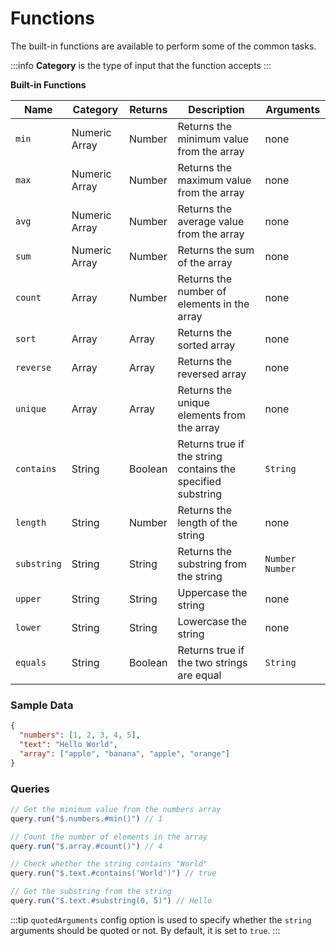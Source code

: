 # Functions

The built-in functions are available to perform some of the common tasks.

:::info
**Category** is the type of input that the function accepts
:::

**Built-in Functions**

| Name       | Category          | Returns   | Description        | Arguments |
| ---------- | ----------------- | --------- | ------------------ | --------- |
| `min`        | Numeric Array     | Number   | Returns the minimum value from the array | none |
| `max`        | Numeric Array     | Number   | Returns the maximum value from the array | none |
| `avg`        | Numeric Array     | Number   | Returns the average value from the array | none |
| `sum`        | Numeric Array     | Number   | Returns the sum of the array | none |
| `count`      | Array             | Number   | Returns the number of elements in the array | none |
| `sort`       | Array             | Array             | Returns the sorted array | none |
| `reverse`    | Array             | Array             | Returns the reversed array | none |
| `unique`     | Array             | Array             | Returns the unique elements from the array | none |
| `contains`   | String            | Boolean | Returns true if the string contains the specified substring | `String` |
| `length`     | String            | Number   | Returns the length of the string | none |
| `substring`  | String            | String            | Returns the substring from the string | `Number` `Number` |
| `upper`      | String            | String            | Uppercase the string | none |
| `lower`      | String            | String            | Lowercase the string | none |
| `equals`     | String            | Boolean | Returns true if the two strings are equal | `String` |

### Sample Data

```json
{
  "numbers": [1, 2, 3, 4, 5],
  "text": "Hello World",
  "array": ["apple", "banana", "apple", "orange"]
}
```

### Queries
```ts
// Get the minimum value from the numbers array
query.run("$.numbers.#min()") // 1

// Count the number of elements in the array
query.run("$.array.#count()") // 4

// Check whether the string contains "World"
query.run("$.text.#contains('World')") // true

// Get the substring from the string
query.run("$.text.#substring(0, 5)") // Hello

```

:::tip
`quotedArguments` config option is used to specify whether the `string` arguments should be quoted or not. By default, it is set to `true`.
:::
